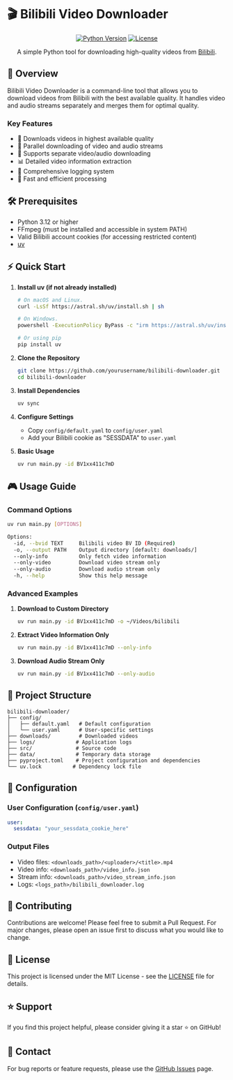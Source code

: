 # 🎬 Bilibili Video Downloader

<div align="center">

[![Python Version](https://img.shields.io/badge/python-3.12+-blue.svg)](https://www.python.org/downloads/)
[![License](https://img.shields.io/github/license/mashape/apistatus.svg)](LICENSE)

A simple Python tool for downloading high-quality videos from [Bilibili](https://www.bilibili.com).

</div>

## 🌟 Overview

Bilibili Video Downloader is a command-line tool that allows you to download videos from Bilibili with the best available quality. It handles video and audio streams separately and merges them for optimal quality.

### Key Features

- 🎥 Downloads videos in highest available quality
- 🔄 Parallel downloading of video and audio streams
- 🎵 Supports separate video/audio downloading
- 📊 Detailed video information extraction
- 📝 Comprehensive logging system
- 🚀 Fast and efficient processing

## 🛠️ Prerequisites

- Python 3.12 or higher
- FFmpeg (must be installed and accessible in system PATH)
- Valid Bilibili account cookies (for accessing restricted content)
- [uv](https://github.com/astral-sh/uv) 

## ⚡ Quick Start

1. **Install uv (if not already installed)**
   ```bash
   # On macOS and Linux.
   curl -LsSf https://astral.sh/uv/install.sh | sh
   ```
   ```bash
   # On Windows.
   powershell -ExecutionPolicy ByPass -c "irm https://astral.sh/uv/install.ps1 | iex"
   ```
   ```bash
   # Or using pip
   pip install uv
   ```

2. **Clone the Repository**
   ```bash
   git clone https://github.com/yourusername/bilibili-downloader.git
   cd bilibili-downloader
   ```

3. **Install Dependencies**
   ```bash
   uv sync
   ```

4. **Configure Settings**
   - Copy `config/default.yaml` to `config/user.yaml`
   - Add your Bilibili cookie as "SESSDATA" to `user.yaml`

5. **Basic Usage**
   ```bash
   uv run main.py -id BV1xx411c7mD
   ```

## 🎮 Usage Guide

### Command Options

```bash
uv run main.py [OPTIONS]

Options:
  -id, --bvid TEXT     Bilibili video BV ID (Required)
  -o, --output PATH    Output directory [default: downloads/]
  --only-info          Only fetch video information
  --only-video         Download video stream only
  --only-audio         Download audio stream only
  -h, --help           Show this help message
```

### Advanced Examples

1. **Download to Custom Directory**
   ```bash
   uv run main.py -id BV1xx411c7mD -o ~/Videos/bilibili
   ```

2. **Extract Video Information Only**
   ```bash
   uv run main.py -id BV1xx411c7mD --only-info
   ```

3. **Download Audio Stream Only**
   ```bash
   uv run main.py -id BV1xx411c7mD --only-audio
   ```

## 📁 Project Structure

```
bilibili-downloader/
├── config/
│   ├── default.yaml   # Default configuration
│   └── user.yaml      # User-specific settings
├── downloads/         # Downloaded videos
├── logs/             # Application logs
├── src/              # Source code
├── data/             # Temporary data storage
├── pyproject.toml    # Project configuration and dependencies
└── uv.lock          # Dependency lock file
```

## 🔧 Configuration

### User Configuration (`config/user.yaml`)
```yaml
user:
  sessdata: "your_sessdata_cookie_here"
```

### Output Files
- Video files: `<downloads_path>/<uploader>/<title>.mp4`
- Video info: `<downloads_path>/video_info.json`
- Stream info: `<downloads_path>/video_stream_info.json`
- Logs: `<logs_path>/bilibili_downloader.log`

## 🤝 Contributing

Contributions are welcome! Please feel free to submit a Pull Request. For major changes, please open an issue first to discuss what you would like to change.

## 📄 License

This project is licensed under the MIT License - see the [LICENSE](LICENSE) file for details.

## ⭐ Support

If you find this project helpful, please consider giving it a star ⭐ on GitHub!

## 📧 Contact

For bug reports or feature requests, please use the [GitHub Issues](https://github.com/yourusername/bilibili-downloader/issues) page.